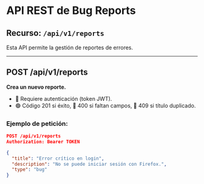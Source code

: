 # API REST de Bug Reports

## Recurso: `/api/v1/reports`

Esta API permite la gestión de reportes de errores.

---

## POST /api/v1/reports

**Crea un nuevo reporte.**

- 🔐 Requiere autenticación (token JWT).
- 🟢 Código 201 si éxito, 🔴 400 si faltan campos, 🔴 409 si título duplicado.

### Ejemplo de petición:

```json
POST /api/v1/reports
Authorization: Bearer TOKEN

{
  "title": "Error crítico en login",
  "description": "No se puede iniciar sesión con Firefox.",
  "type": "bug"
}
